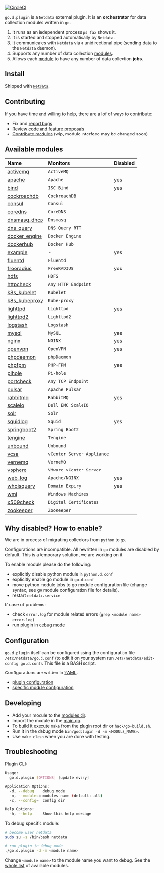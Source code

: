 

[![CircleCI](https://circleci.com/gh/netdata/go.d.plugin.svg?style=svg)](https://circleci.com/gh/netdata/go.d.plugin)

`go.d.plugin` is a `Netdata` external plugin. It is an **orchestrator** for data collection modules written in `go`.

1. It runs as an independent process `ps fax` shows it.
2. It is started and stopped automatically by `Netdata`.
3. It communicates with `Netdata` via a unidirectional pipe (sending data to the `Netdata` daemon).
4. Supports any number of data collection [modules](https://github.com/netdata/go.d.plugin/tree/master/modules).
5. Allows each [module](https://github.com/netdata/go.d.plugin/tree/master/modules) to have any number of data collection **jobs**.

## Install

Shipped with [`Netdata`](https://github.com/netdata/netdata).

## Contributing

If you have time and willing to help, there are a lof of ways to contribute:

-   Fix and [report bugs](https://github.com/netdata/go.d.plugin/issues/new)
-   [Review code and feature proposals](https://github.com/netdata/go.d.plugin/pulls)
-   [Contribute modules](https://github.com/netdata/go.d.plugin/blob/master/CONTRIBUTING.md) (wip, module interface may be changed soon)

## Available modules

| Name                                                                                      | Monitors                   | Disabled|
| :---------------------------------------------------------------------------------------- | :------------------------- | :-------|
| [activemq](https://github.com/netdata/go.d.plugin/tree/master/modules/activemq)           | `ActiveMQ`                 |         |
| [apache](https://github.com/netdata/go.d.plugin/tree/master/modules/apache)               | `Apache`                   | yes     |
| [bind](https://github.com/netdata/go.d.plugin/tree/master/modules/bind)                   | `ISC Bind`                 | yes     |
| [cockroachdb](https://github.com/netdata/go.d.plugin/tree/master/modules/cockroachdb)     | `CockroachDB`              |         | 
| [consul](https://github.com/netdata/go.d.plugin/tree/master/modules/consul)               | `Consul`                   |         |
| [coredns](https://github.com/netdata/go.d.plugin/tree/master/modules/coredns)             | `CoreDNS`                  |         |
| [dnsmasq_dhcp](https://github.com/netdata/go.d.plugin/tree/master/modules/dnsmasq_dhcp)   | `Dnsmasq`                  |         |
| [dns_query](https://github.com/netdata/go.d.plugin/tree/master/modules/dnsquery)          | `DNS Query RTT`            |         |
| [docker_engine](https://github.com/netdata/go.d.plugin/tree/master/modules/docker_engine) | `Docker Engine`            |         |
| [dockerhub](https://github.com/netdata/go.d.plugin/tree/master/modules/dockerhub)         | `Docker Hub`               |         |
| [example](https://github.com/netdata/go.d.plugin/tree/master/modules/example)             | -                          | yes     | 
| [fluentd](https://github.com/netdata/go.d.plugin/tree/master/modules/fluentd)             | `Fluentd`                  |         |
| [freeradius](https://github.com/netdata/go.d.plugin/tree/master/modules/freeradius)       | `FreeRADIUS`               | yes     |
| [hdfs](https://github.com/netdata/go.d.plugin/tree/master/modules/hdfs)                   | `HDFS`                     |         |
| [httpcheck](https://github.com/netdata/go.d.plugin/tree/master/modules/httpcheck)         | `Any HTTP Endpoint`        |         |
| [k8s_kubelet](https://github.com/netdata/go.d.plugin/tree/master/modules/k8s_kubelet)     | `Kubelet`                  |         |
| [k8s_kubeproxy](https://github.com/netdata/go.d.plugin/tree/master/modules/k8s_kubeproxy) | `Kube-proxy`               |         |
| [lighttpd](https://github.com/netdata/go.d.plugin/tree/master/modules/lighttpd)           | `Lighttpd`                 | yes     |
| [lighttpd2](https://github.com/netdata/go.d.plugin/tree/master/modules/lighttpd2)         | `Lighttpd2`                |         |
| [logstash](https://github.com/netdata/go.d.plugin/tree/master/modules/logstash)           | `Logstash`                 |         |
| [mysql](https://github.com/netdata/go.d.plugin/tree/master/modules/mysql)                 | `MySQL`                    | yes     |
| [nginx](https://github.com/netdata/go.d.plugin/tree/master/modules/nginx)                 | `NGINX`                    | yes     |
| [openvpn](https://github.com/netdata/go.d.plugin/tree/master/modules/openvpn)             | `OpenVPN`                  | yes     |
| [phpdaemon](https://github.com/netdata/go.d.plugin/tree/master/modules/phpdaemon)         | `phpDaemon`                |         |
| [phpfpm](https://github.com/netdata/go.d.plugin/tree/master/modules/phpfpm)               | `PHP-FPM`                  | yes     |
| [pihole](https://github.com/netdata/go.d.plugin/tree/master/modules/pihole)               | `Pi-hole`                  |         |
| [portcheck](https://github.com/netdata/go.d.plugin/tree/master/modules/portcheck)         | `Any TCP Endpoint`         |         |
| [pulsar](https://github.com/netdata/go.d.plugin/tree/master/modules/portcheck)            | `Apache Pulsar`            |         |
| [rabbitmq](https://github.com/netdata/go.d.plugin/tree/master/modules/rabbitmq)           | `RabbitMQ`                 | yes     |
| [scaleio](https://github.com/netdata/go.d.plugin/tree/master/modules/scaleio)             | `Dell EMC ScaleIO`         |         |
| [solr](https://github.com/netdata/go.d.plugin/tree/master/modules/solr)                   | `Solr`                     |         |
| [squidlog](https://github.com/netdata/go.d.plugin/tree/master/modules/squidlog)           | `Squid`                    | yes     |
| [springboot2](https://github.com/netdata/go.d.plugin/tree/master/modules/springboot2)     | `Spring Boot2`             |         |
| [tengine](https://github.com/netdata/go.d.plugin/tree/master/modules/tengine)             | `Tengine`                  |         |
| [unbound](https://github.com/netdata/go.d.plugin/tree/master/modules/unbound)             | `Unbound`                  |         |
| [vcsa](https://github.com/netdata/go.d.plugin/tree/master/modules/vcsa)                   | `vCenter Server Appliance` |         |
| [vernemq](https://github.com/netdata/go.d.plugin/tree/master/modules/vernemq)             | `VerneMQ`                  |         | 
| [vsphere](https://github.com/netdata/go.d.plugin/tree/master/modules/vsphere)             | `VMware vCenter Server`    |         |
| [web_log](https://github.com/netdata/go.d.plugin/tree/master/modules/weblog)              | `Apache/NGINX`             | yes     |
| [whoisquery](https://github.com/netdata/go.d.plugin/tree/master/modules/whoisquery)              | `Domain Expiry`             | yes     |
| [wmi](https://github.com/netdata/go.d.plugin/tree/master/modules/wmi)                     | `Windows Machines`         |         |
| [x509check](https://github.com/netdata/go.d.plugin/tree/master/modules/x509check)         | `Digital Certificates`     |         |
| [zookeeper](https://github.com/netdata/go.d.plugin/tree/master/modules/zookeeper)         | `ZooKeeper`                |         |

## Why disabled? How to enable?

We are in process of migrating collectors from `python` to `go`.

Configurations are incompatible. All rewritten in `go` modules are disabled by default.
This is a temporary solution, we are working on it.

To enable module please do the following:

-   explicitly disable python module in `python.d.conf`
-   explicitly enable go module in `go.d.conf`
-   move python module jobs to go module configuration file (change syntax, see go module configuration file for details).
-   restart `netdata.service`

If case of problems:

-   check `error.log` for module related errors (`grep <module name> error.log`)
-   run plugin in [debug mode](#troubleshooting)

## Configuration

`go.d.plugin` itself can be configured using the configuration file `/etc/netdata/go.d.conf`
(to edit it on your system run `/etc/netdata/edit-config go.d.conf`). This file is a BASH script.

Configurations are written in [YAML](http://yaml.org/).

-   [plugin configuration](https://github.com/netdata/go.d.plugin/blob/master/config/go.d.conf)
-   [specific module configuration](https://github.com/netdata/go.d.plugin/tree/master/config/go.d)

## Developing

-   Add your module to the [modules dir](https://github.com/netdata/go.d.plugin/tree/master/modules).
-   Import the module in the [main.go](https://github.com/netdata/go.d.plugin/blob/master/cmd/godplugin/main.go).
-   To build it execute `make` from the plugin root dir or `hack/go-build.sh`.
-   Run it in the debug mode `bin/godplugin -d -m <MODULE_NAME>`.
-   Use `make clean` when you are done with testing.

## Troubleshooting

Plugin CLI:

```sh
Usage:
  go.d.plugin [OPTIONS] [update every]

Application Options:
  -d, --debug    debug mode
  -m, --modules= modules name (default: all)
  -c, --config=  config dir

Help Options:
  -h, --help     Show this help message
```

To debug specific module:

```sh
# become user netdata
sudo su -s /bin/bash netdata

# run plugin in debug mode
./go.d.plugin -d -m <module name>
```

Change `<module name>` to the module name you want to debug.
See the [whole list](#available-modules) of available modules.

